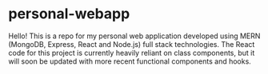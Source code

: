 # personal-webapp
Hello! This is a repo for my personal web application developed using MERN (MongoDB, Express, React and Node.js) full stack technologies. The React code for this project is currently heavily reliant on class components, but it will soon be updated with more recent functional components and hooks.

